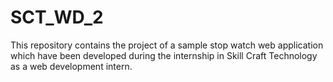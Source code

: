 # SCT_WD_2
This repository contains the project of a sample stop watch web application which have been developed during the internship in Skill Craft Technology as a web development intern.
